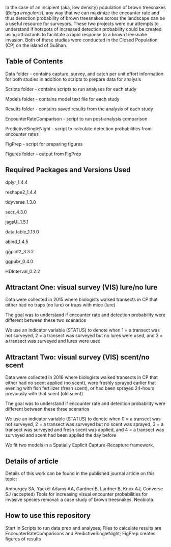 In the case of an incipient (aka, low density) population of brown treesnakes (*Boiga irregularis*), any way that we can maximize the encounter rate and thus detection probability of brown treesnakes across the landscape can be a useful resource for surveyors. These two projects were our attempts to understand if hotspots of increased detection probability could be created using attractants to facilitate a rapid response to a brown treesnake invasion. Both of these studies were conducted in the Closed Population (CP) on the island of Gu&aring;han.

## Table of Contents
Data folder - contains capture, survey, and catch per unit effort information for both studies in addition to scripts to prepare data for analysis

Scripts folder - contains scripts to run analyses for each study

Models folder - contains model text file for each study

Results folder - contains saved results from the analysis of each study

EncounterRateComparison - script to run post-analysis comparison

PredictiveSingleNight - script to calculate detection probabilities from encounter rates

FigPrep - script for preparing figures

Figures folder - output from FigPrep

## Required Packages and Versions Used
dplyr_1.4.4

reshape2_1.4.4

tidyverse_1.3.0

secr_4.3.0

jagsUI_1.5.1

data.table_1.13.0

abind_1.4.5

ggplot2_3.3.2

ggpubr_0.4.0

HDInterval_0.2.2

## Attractant One: visual survey (VIS) lure/no lure

Data were collected in 2015 where biologists walked transects in CP that either had no traps (no lure) or traps with mice (lure)

The goal was to understand if encounter rate and detection probability were different between these two scenarios

We use an indicator variable (STATUS) to denote when 1 = a transect was not surveyed, 2 = a transect was surveyed but no lures were used, and 3 = a transect was surveyed and lures were used 

## Attractant Two: visual survey (VIS) scent/no scent

Data were collected in 2016 where biologists walked transects in CP that either had no scent applied (no scent), were freshly sprayed earlier that evening with fish fertilizer (fresh scent), or had been sprayed 24-hours previously with that scent (old scent)

The goal was to understand if encounter rate and detection probability were different between these three scenarios

We use an indicator variable (STATUS) to denote when 0 = a transect was not surveyed, 2 = a transect was surveyed but no scent was sprayed, 3 = a transect was surveyed and fresh scent was applied, and 4 = a transect was surveyed and scent had been applied the day before

We fit two models in a Spatially Explicit Capture-Recapture framework. 

## Details of article

Details of this work can be found in the published journal article on this topic:

Amburgey SA, Yackel Adams AA, Gardner B, Lardner B, Knox AJ, Converse SJ (accepted) Tools for increasing visual encounter probabilities for invasive species removal: a case study of brown treesnakes. Neobiota.

## How to use this repository

Start in Scripts to run data prep and analyses; Files to calculate results are EncounterRateComparisons and PredictiveSingleNight; FigPrep creates figures of results
